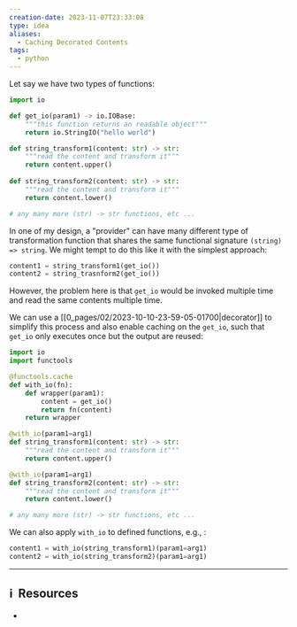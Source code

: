 ```yaml
---
creation-date: 2023-11-07T23:33:08
type: idea
aliases:
  - Caching Decorated Contents
tags:
  - python
---
```

Let say we have two types of functions: 

```python
import io

def get_io(param1) -> io.IOBase:
	"""this function returns an readable object"""
	return io.StringIO("hello world")

def string_transform1(content: str) -> str:
	"""read the content and transform it"""
	return content.upper()
	
def string_transform2(content: str) -> str:
	"""read the content and transform it"""
	return content.lower()

# any many more (str) -> str functions, etc ...
```

In one of my design, a "provider" can have many different type of transformation function that shares the same functional signature `(string) => string`. We might tempt to do this like it with the simplest approach: 


```python
content1 = string_transform1(get_io())
content2 = string_trasnform2(get_io())
```

However, the problem here is that `get_io` would be invoked multiple time and read the same contents multiple time.

We can use a [[0_pages/02/2023-10-10-23-59-05-01700|decorator]] to simplify this process and also enable caching on the `get_io`, such that `get_io` only executes once but the output are reused:

```python
import io
import functools

@functools.cache
def with_io(fn):
	def wrapper(param1):
		content = get_io()
		return fn(content)
	return wrapper

@with_io(param1=arg1)
def string_transform1(content: str) -> str:
	"""read the content and transform it"""
	return content.upper()

@with_io(param1=arg1)
def string_transform2(content: str) -> str:
	"""read the content and transform it"""
	return content.lower()

# any many more (str) -> str functions, etc ...
```

We can also apply `with_io` to defined functions, e.g., : 

```python
content1 = with_io(string_transform1)(param1=arg1)
content2 = with_io(string_transform2)(param1=arg1)
```


---
## ℹ️  Resources
- 